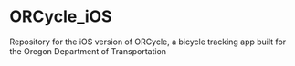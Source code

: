 ORCycle_iOS
===========

Repository for the iOS version of ORCycle, a bicycle tracking app built for the Oregon Department of Transportation
